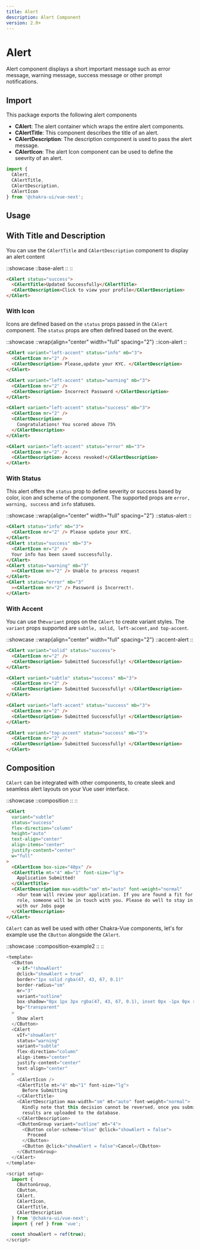 ```yaml
---
title: Alert
description: Alert Component
version: 2.0+
---
```


# Alert

Alert component displays a short important message such as error message, warning message, success message or other prompt notifications.

## Import

This package exports the following alert components

- **CAlert**: The alert container which wraps the entire alert components.
- **CAlertTitle**: This component describes the title of an alert.
- **CAlertDescription**: The description component is used to pass the alert message.
- **CAlertIcon**: The alert Icon component can be used to define the seevrity of an alert.

```js
import {
  CAlert,
  CAlertTitle,
  CAlertDescription,
  CAlertIcon
} from '@chakra-ui/vue-next';
```

## Usage

## With Title and Description

You can use the `CAlertTitle` and `CAlertDescription` component to display an alert content

::showcase
::base-alert
::
::

```html
<CAlert status="success">
  <CAlertTitle>Updated Successfully</CAlertTitle>
  <CAlertDescription>Click to view your profile</CAlertDescription>
</CAlert>
```

### With Icon

Icons are defined based on the `status` props passed in the `CAlert` component. The `status` props are often defined based on the event.

::showcase
::wrap{align="center" width="full" spacing="2"}
::icon-alert
::

```html
<CAlert variant="left-accent" status="info" mb="3">
  <CAlertIcon mr="2" />
  <CAlertDescription> Please,update your KYC. </CAlertDescription>
</CAlert>

<CAlert variant="left-accent" status="warning" mb="3">
  <CAlertIcon mr="2" />
  <CAlertDescription> Incorrect Password </CAlertDescription>
</CAlert>

<CAlert variant="left-accent" status="success" mb="3">
  <CAlertIcon mr="2" />
  <CAlertDescription>
    Congratulations! You scored above 75%
  </CAlertDescription>
</CAlert>

<CAlert variant="left-accent" status="error" mb="3">
  <CAlertIcon mr="2" />
  <CAlertDescription> Access revoked!</CAlertDescription>
</CAlert>
```

### With Status

This alert offers the `status` prop to define severity or success based by color, icon and scheme of the component. The supported props are `error, warning, success` and `info` statuses.

::showcase
::wrap{align="center" width="full" spacing="2"}
::status-alert
::

```html
<CAlert status="info" mb="3">
  <CAlertIcon mr="2" /> Please update your KYC.
</CAlert>
<CAlert status="success" mb="3">
  <CAlertIcon mr="2" />
  Your info has been saved successfully.
</CAlert>
<CAlert status="warning" mb="3"
  ><CAlertIcon mr="2" /> Unable to process request
</CAlert>
<CAlert status="error" mb="3"
  ><CAlertIcon mr="2" /> Password is Incorrect!.
</CAlert>
```

### With Accent

You can use the`variant` props on the `CAlert` to create variant styles. The `variant` props supported are `subtle, solid, left-accent,and top-accent`.

::showcase
::wrap{align="center" width="full" spacing="2"}
::accent-alert
::

```html
<CAlert variant="solid" status="success">
  <CAlertIcon mr="2" />
  <CAlertDescription> Submitted Successfully! </CAlertDescription>
</CAlert>

<CAlert variant="subtle" status="success" mb="3">
  <CAlertIcon mr="2" />
  <CAlertDescription> Submitted Successfully! </CAlertDescription>
</CAlert>

<CAlert variant="left-accent" status="success" mb="3">
  <CAlertIcon mr="2" />
  <CAlertDescription> Submitted Successfully! </CAlertDescription>
</CAlert>

<CAlert variant="top-accent" status="success" mb="3">
  <CAlertIcon mr="2" />
  <CAlertDescription> Submitted Successfully! </CAlertDescription>
</CAlert>
```

## Composition

`CAlert` can be integrated with other components, to create sleek and seamless alert layouts on your Vue user interface.

::showcase
::composition
::
::

```html
<CAlert
  variant="subtle"
  status="success"
  flex-direction="column"
  height="auto"
  text-align="center"
  align-items="center"
  justify-content="center"
  w="full"
>
  <CAlertIcon box-size="40px" />
  <CAlertTitle mt="4" mb="1" font-size="lg">
    Application Submitted!
  </CAlertTitle>
  <CAlertDescription max-width="sm" mt="auto" font-weight="normal"
    >Our team will review your application. If you are found a fit for this
    role, someone will be in touch with you. Please do well to stay in touch
    with our Jobs page
  </CAlertDescription>
</CAlert>
```

`CAlert` can as well be used with other Chakra-Vue components, let's for example use the `CButton` alongside the `CAlert`.

::showcase
::composition-example2
::
::

```javascript
<template>
  <CButton
    v-if="!showAlert"
    @click="showAlert = true"
    border="1px solid rgba(47, 43, 67, 0.1)"
    border-radius="sm"
    mr="3"
    variant="outline"
    box-shadow="0px 1px 3px rgba(47, 43, 67, 0.1), inset 0px -1px 0px rgba(47, 43, 67, 0.1)"
    bg="transparent"
  >
    Show alert
  </CButton>
  <CAlert
    vIf="showAlert"
    status="warning"
    variant="subtle"
    flex-direction="column"
    align-items="center"
    justify-content="center"
    text-align="center"
  >
    <CAlertIcon />
    <CAlertTitle mt="4" mb="1" font-size="lg">
      Before Submitting
    </CAlertTitle>
    <CAlertDescription max-width="sm" mt="auto" font-weight="normal">
      Kindly note that this decision cannot be reversed, once you submit, your
      results are uploaded to the database.
    </CAlertDescription>
    <CButtonGroup variant="outline" mt="4">
      <CButton color-scheme="blue" @click="showAlert = false">
        Proceed
      </CButton>
      <CButton @click="showAlert = false">Cancel</CButton>
    </CButtonGroup>
  </CAlert>
</template>

<script setup>
  import {
    CButtonGroup,
    CButton,
    CAlert,
    CAlertIcon,
    CAlertTitle,
    CAlertDescription
  } from '@chakra-ui/vue-next';
  import { ref } from 'vue';

  const showAlert = ref(true);
</script>
```
